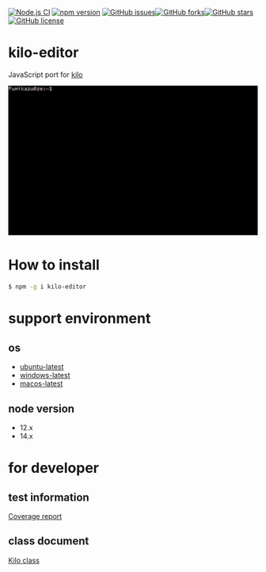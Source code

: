 [![Node.js CI](https://github.com/freddiefujiwara/kilojs/workflows/Node.js%20CI/badge.svg)](https://github.com/freddiefujiwara/kilojs/actions) [![npm version](https://badge.fury.io/js/kilo-editor.svg)](https://badge.fury.io/js/kilo-editor) [![GitHub issues](https://img.shields.io/github/issues/freddiefujiwara/kilo-editor)](https://github.com/freddiefujiwara/kilo-editor/issues)[![GitHub forks](https://img.shields.io/github/forks/freddiefujiwara/kilo-editor)](https://github.com/freddiefujiwara/kilo-editor/network)[![GitHub stars](https://img.shields.io/github/stars/freddiefujiwara/kilo-editor)](https://github.com/freddiefujiwara/kilo-editor/stargazers)[![GitHub license](https://img.shields.io/github/license/freddiefujiwara/kilo-editor)](https://github.com/freddiefujiwara/kilo-editor/blob/main/LICENSE)

# kilo-editor
JavaScript port for [kilo](https://github.com/snaptoken/kilo-src)

<img src="/publish/images/kilo-editor-demo.gif?raw=true" width="640px">


# How to install
```bash
$ npm -g i kilo-editor
```

# support environment
## os
- [ubuntu-latest](https://github.com/actions/virtual-environments#available-environments)
- [windows-latest](https://github.com/actions/virtual-environments#available-environments)
- [macos-latest](https://github.com/actions/virtual-environments#available-environments)
## node version
- 12.x
- 14.x

# for developer
## test information
[Coverage report](https://freddiefujiwara.com/kilo-editor/coverage/lcov-report/)

## class document
[Kilo class](https://freddiefujiwara.com/kilo-editor/out/Kilo.html)
